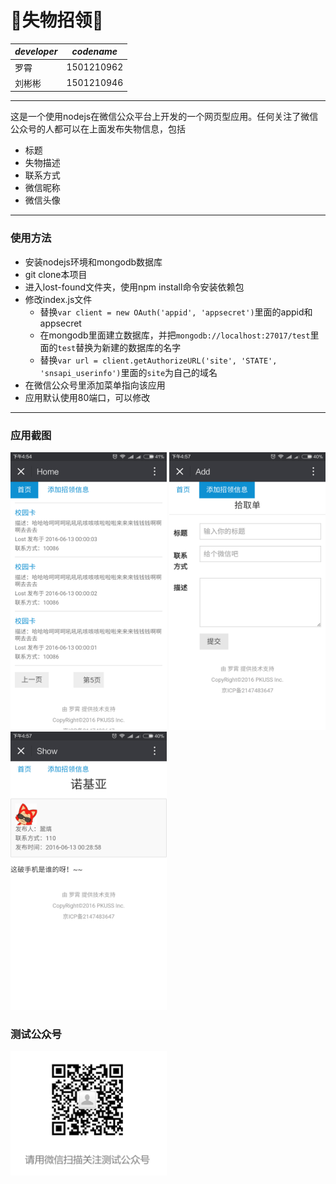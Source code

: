# :imp:失物招领:imp:

| *developer* | *codename* |
|---|---|
|罗霄|1501210962|
|刘彬彬|1501210946|

---

这是一个使用nodejs在微信公众平台上开发的一个网页型应用。任何关注了微信公众号的人都可以在上面发布失物信息，包括

- 标题
- 失物描述
- 联系方式
- 微信昵称
- 微信头像

---

### 使用方法

- 安装nodejs环境和mongodb数据库
- git clone本项目
- 进入lost-found文件夹，使用npm install命令安装依赖包
- 修改index.js文件
  - 替换`var client = new OAuth('appid', 'appsecret')`里面的appid和appsecret
  - 在mongodb里面建立数据库，并把`mongodb://localhost:27017/test`里面的`test`替换为新建的数据库的名字
  - 替换`var url = client.getAuthorizeURL('site', 'STATE', 'snsapi_userinfo')`里面的`site`为自己的域名
- 在微信公众号里添加菜单指向该应用
- 应用默认使用80端口，可以修改

---

### 应用截图

<img src="https://raw.githubusercontent.com/lostinscau/lost-found/master/screenshots/home.png" width="250"/>
<img src="https://raw.githubusercontent.com/lostinscau/lost-found/master/screenshots/add.png" width="250"/>
<img src="https://raw.githubusercontent.com/lostinscau/lost-found/master/screenshots/show.png" width="250"/>

### 测试公众号

<img src="https://raw.githubusercontent.com/lostinscau/lost-found/master/screenshots/2code.png" width="250"/>
